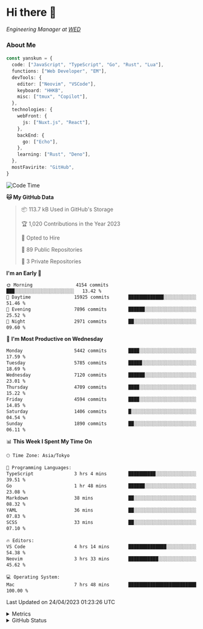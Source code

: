 # Hi there&nbsp;:wave:

<!-- ![Alt text](https://spotify-recently-played-readme.vercel.app/api?user=31kynbuubkiu3r4qh4hjuaglhfay) -->

_Engineering Manager at [WED](https://github.com/wedinc)_

### About Me

```ts
const yanskun = {
  code: ["JavaScript", "TypeScript", "Go", "Rust", "Lua"],
  functions: ["Web Developer", "EM"],
  devTools: {
    editor: ["Neovim", "VSCode"],
    keyboard: "HHKB",
    misc: ["tmux", "Copilot"],
  },
  technologies: {
    webFront: {
      js: ["Nuxt.js", "React"],
    },
    backEnd: {
      go: ["Echo"],
    },
    learning: ["Rust", "Deno"],
  },
  mostFavirite: "GitHub",
}
```

<!--START_SECTION:waka-->
![Code Time](http://img.shields.io/badge/Code%20Time-271%20hrs%208%20mins-blue)

**🐱 My GitHub Data** 

> 📦 113.7 kB Used in GitHub's Storage 
 > 
> 🏆 1,020 Contributions in the Year 2023
 > 
> 💼 Opted to Hire
 > 
> 📜 89 Public Repositories 
 > 
> 🔑 3 Private Repositories 
 > 
**I'm an Early 🐤** 

```text
🌞 Morning                4154 commits        ███░░░░░░░░░░░░░░░░░░░░░░   13.42 % 
🌆 Daytime                15925 commits       █████████████░░░░░░░░░░░░   51.46 % 
🌃 Evening                7896 commits        ██████░░░░░░░░░░░░░░░░░░░   25.52 % 
🌙 Night                  2971 commits        ██░░░░░░░░░░░░░░░░░░░░░░░   09.60 % 
```
📅 **I'm Most Productive on Wednesday** 

```text
Monday                   5442 commits        ████░░░░░░░░░░░░░░░░░░░░░   17.59 % 
Tuesday                  5785 commits        █████░░░░░░░░░░░░░░░░░░░░   18.69 % 
Wednesday                7120 commits        ██████░░░░░░░░░░░░░░░░░░░   23.01 % 
Thursday                 4709 commits        ████░░░░░░░░░░░░░░░░░░░░░   15.22 % 
Friday                   4594 commits        ████░░░░░░░░░░░░░░░░░░░░░   14.85 % 
Saturday                 1406 commits        █░░░░░░░░░░░░░░░░░░░░░░░░   04.54 % 
Sunday                   1890 commits        ██░░░░░░░░░░░░░░░░░░░░░░░   06.11 % 
```


📊 **This Week I Spent My Time On** 

```text
🕑︎ Time Zone: Asia/Tokyo

💬 Programming Languages: 
TypeScript               3 hrs 4 mins        ██████████░░░░░░░░░░░░░░░   39.51 % 
Go                       1 hr 48 mins        ██████░░░░░░░░░░░░░░░░░░░   23.08 % 
Markdown                 38 mins             ██░░░░░░░░░░░░░░░░░░░░░░░   08.32 % 
YAML                     36 mins             ██░░░░░░░░░░░░░░░░░░░░░░░   07.83 % 
SCSS                     33 mins             ██░░░░░░░░░░░░░░░░░░░░░░░   07.10 % 

🔥 Editors: 
VS Code                  4 hrs 14 mins       ██████████████░░░░░░░░░░░   54.38 % 
Neovim                   3 hrs 33 mins       ███████████░░░░░░░░░░░░░░   45.62 % 

💻 Operating System: 
Mac                      7 hrs 48 mins       █████████████████████████   100.00 % 
```


 Last Updated on 24/04/2023 01:23:26 UTC
<!--END_SECTION:waka-->

<details>
  <summary>Metrics</summary>
  <img src="https://github.com/yanskun/yanskun/blob/main/github-metrics.svg" alt="Metrics">
</details>

<details>
  <summary>GitHub Status</summary>
  <picture>
    <source media="(prefers-color-scheme: dark)" srcset="https://raw.githubusercontent.com/yanskun/yanskun/master/profile-summary-card-output/nord_dark/0-profile-details.svg">
   <img src="https://raw.githubusercontent.com/yanskun/yanskun/master/profile-summary-card-output/default/0-profile-details.svg">
  </picture>
  <br>
  <picture>
    <source media="(prefers-color-scheme: dark)" srcset="https://raw.githubusercontent.com/yanskun/yanskun/master/profile-summary-card-output/nord_dark/1-repos-per-language.svg">
   <img src="https://raw.githubusercontent.com/yanskun/yanskun/master/profile-summary-card-output/default/1-repos-per-language.svg">
  </picture>
  <picture>
    <source media="(prefers-color-scheme: dark)" srcset="https://raw.githubusercontent.com/yanskun/yanskun/master/profile-summary-card-output/nord_dark/2-most-commit-language.svg">
   <img src="https://raw.githubusercontent.com/yanskun/yanskun/master/profile-summary-card-output/default/2-most-commit-language.svg">
  </picture>
  <br>
  <picture>
    <source media="(prefers-color-scheme: dark)" srcset="https://raw.githubusercontent.com/yanskun/yanskun/master/profile-summary-card-output/nord_dark/3-stats.svg">
   <img src="https://raw.githubusercontent.com/yanskun/yanskun/master/profile-summary-card-output/default/3-stats.svg">
  </picture>
  <picture>
    <source media="(prefers-color-scheme: dark)" srcset="https://raw.githubusercontent.com/yanskun/yanskun/master/profile-summary-card-output/nord_dark/4-productive-time.svg">
   <img src="https://raw.githubusercontent.com/yanskun/yanskun/master/profile-summary-card-output/default/4-productive-time.svg">
  </picture>
</details>
